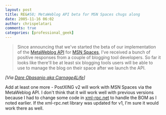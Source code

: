 ```yaml
---
layout: post
title: RE&#58; MetaWeblog API beta for MSN Spaces chugs along
date: 2005-11-16 06:02
author: chrispelatari
comments: true
categories: [professional_geek]
---
```


<blockquote>
  <p>Since announcing that we've started
  the beta of our implementation of the <a href="http://www.xmlrpc.com/metaWeblogApi">MetaWeblog API</a> for <a href="http://spaces.msn.com/">MSN Spaces</a>, I've received a bunch of
  positive responses from a couple of blogging tool developers. So far it looks
  like there'll be at least six blogging tools users will be able to use to
  manage the blog on their space after we launch the API. </p></blockquote>
<p><i>[Via <a href="http://www.25hoursaday.com/weblog/PermaLink.aspx?guid=a48f5a69-86e9-4264-ae0b-8f8b39f3baef">Dare
Obasanjo aka Carnage4Life</a>]</i> </p>
<p>Add at least one more - PostXING v2 will work with MSN Spaces via the
MetaWeblog API. I don't think that it will work well with previous versions
because I had to change some code in <a href="http://xml-rpc.net">xml-rpc.net</a> to handle the BOM as I noted
earlier. If the xml-rpc.net library was updated for v1, I'm sure it would work
there as well.</p>
